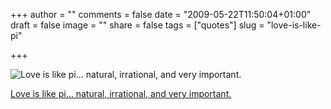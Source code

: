 +++
author = ""
comments = false
date = "2009-05-22T11:50:04+01:00"
draft = false
image = ""
share = false
tags = ["quotes"]
slug = "love-is-like-pi"

+++

![Love is like pi… natural, irrational, and very important.](/uploads/quote/love-is-like-pi.jpg)
<!--more-->

[Love is like pi… natural, irrational, and very important.](https://www.flickr.com/photos/9582874@N05/3267320073/)
